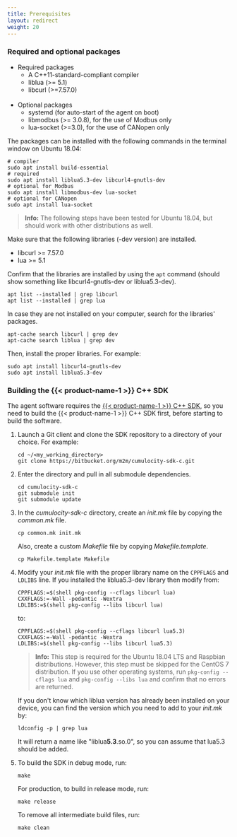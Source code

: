 ```yaml
---
title: Prerequisites
layout: redirect
weight: 20
---
```


### Required and optional packages

- Required packages
  - A C++11-standard-compliant compiler
  - liblua (>= 5.1)
  - libcurl (>=7.57.0)<br><br>
- Optional packages
  - systemd (for auto-start of the agent on boot)
  - libmodbus (>= 3.0.8), for the use of Modbus only
  - lua-socket (>=3.0), for the use of CANopen only

The packages can be installed with the following commands in the terminal window on Ubuntu 18.04:

```shell
# compiler
sudo apt install build-essential
# required
sudo apt install liblua5.3-dev libcurl4-gnutls-dev
# optional for Modbus
sudo apt install libmodbus-dev lua-socket
# optional for CANopen
sudo apt install lua-socket
```

> **Info:** The following steps have been tested for Ubuntu 18.04, but should work with other distributions as well.

Make sure that the following libraries (-dev version) are installed.

- libcurl >= 7.57.0
- lua >= 5.1

Confirm that the libraries are installed by using the `apt` command (should show something like libcurl4-gnutls-dev or liblua5.3-dev).

```shell
apt list --installed | grep libcurl
apt list --installed | grep lua
```

In case they are not installed on your computer, search for the libraries' packages.

```shell
apt-cache search libcurl | grep dev
apt-cache search liblua | grep dev
```

Then, install the proper libraries. For example:

```shell
sudo apt install libcurl4-gnutls-dev
sudo apt install liblua5.3-dev
```

### Building the {{< product-name-1 >}} C++ SDK

The agent software requires the [{{< product-name-1 >}} C++ SDK](https://bitbucket.org/m2m/cumulocity-sdk-c/src/master/), so you need to build the {{< product-name-1 >}} C++ SDK first, before starting to build the software.


1. Launch a Git client and clone the SDK repository to a directory of your choice. For example:

    ```shell
    cd ~/<my_working_directory>
    git clone https://bitbucket.org/m2m/cumulocity-sdk-c.git
    ```

2. Enter the directory and pull in all submodule dependencies.

    ```shell
    cd cumulocity-sdk-c
    git submodule init
    git submodule update
    ```

3. In the _cumulocity-sdk-c_ directory, create an _init.mk_ file by copying the _common.mk_ file.

    ```shell
    cp common.mk init.mk
    ```

    Also, create a custom _Makefile_ file by copying _Makefile.template_.

    ```shell
    cp Makefile.template Makefile
    ```

4. Modify your _init.mk_ file with the proper library name on the `CPPFLAGS` and `LDLIBS` line. If you installed the liblua5.3-dev library then modify from:

    ```shell
    CPPFLAGS:=$(shell pkg-config --cflags libcurl lua)
    CXXFLAGS:=-Wall -pedantic -Wextra
    LDLIBS:=$(shell pkg-config --libs libcurl lua)
    ```

    to:

    ```shell
    CPPFLAGS:=$(shell pkg-config --cflags libcurl lua5.3)
    CXXFLAGS:=-Wall -pedantic -Wextra
    LDLIBS:=$(shell pkg-config --libs libcurl lua5.3)
    ```

    > **Info:**  This step is required for the Ubuntu 18.04 LTS and Raspbian distributions. However, this step must be skipped for the CentOS 7 distribution. If you use other operating systems, run `pkg-config --cflags lua` and `pkg-config --libs lua` and confirm that no errors are returned.

    If you don't know which liblua version has already been installed on your device, you can find the version which you need to add to your _init.mk_ by:

    ```shell
    ldconfig -p | grep lua
    ```

    It will return a name like "liblua**5.3**.so.0", so you can assume that lua5.3 should be added.

5. To build the SDK in debug mode, run:

    ```shell
    make
    ```

    For production, to build in release mode, run:

    ```shell
    make release
    ```

    To remove all intermediate build files, run:

    ```shell
    make clean
    ```
